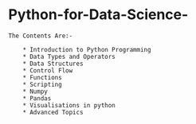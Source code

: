 # Python-for-Data-Science-

	The Contents Are:-
	
		* Introduction to Python Programming
		* Data Types and Operators
		* Data Structures
		* Control Flow
		* Functions
		* Scripting
		* Numpy
		* Pandas
		* Visualisations in python
		* Advanced Topics
